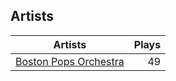 ## Artists
Artists | Plays 
----- | -----: 
[Boston Pops Orchestra](/artists/boston-pops-orchestra-136372) | 49

